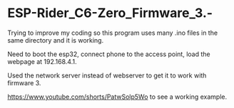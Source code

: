 # ESP-Rider_C6-Zero_Firmware_3.-

Trying to improve my coding so this program uses many .ino files in the same directory and it is working.

Need to boot the esp32, connect phone to the access point, load the webpage at 192.168.4.1. 

Used the network server instead of webserver to get it to work with firmware 3.

https://www.youtube.com/shorts/PatwSolp5Wo to see a working example.
